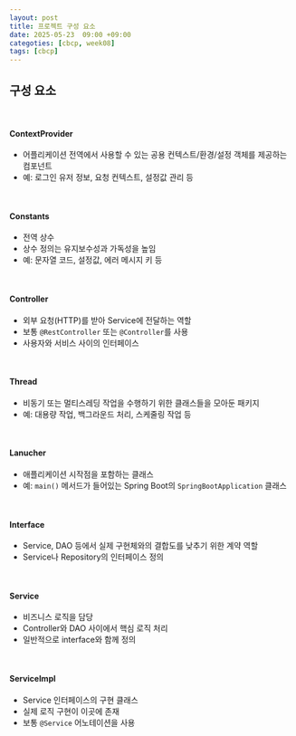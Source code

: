 ```yaml
---
layout: post
title: 프로젝트 구성 요소
date: 2025-05-23  09:00 +09:00
categoties: [cbcp, week08]
tags: [cbcp]
---
```


## 구성 요소

<br>

#### ContextProvider

- 어플리케이션 전역에서 사용할 수 있는 공용 컨텍스트/환경/설정 객체를 제공하는 컴포넌트
- 예: 로그인 유저 정보, 요청 컨텍스트, 설정값 관리 등

<br>

#### Constants

- 전역 상수
- 상수 정의는 유지보수성과 가독성을 높임
- 예: 문자열 코드, 설정값, 에러 메시지 키 등

<br>

#### Controller

- 외부 요청(HTTP)를 받아 Service에 전달하는 역할
- 보통 `@RestController` 또는 `@Controller`를 사용
- 사용자와 서비스 사이의 인터페이스

<br>

#### Thread

- 비동기 또는 멀티스레딩 작업을 수행하기 위한 클래스들을 모아둔 패키지
- 예: 대용량 작업, 백그라운드 처리, 스케줄링 작업 등

<br>

#### Lanucher

- 애플리케이션 시작점을 포함하는 클래스 
- 예: `main()` 메서드가 들어있는 Spring Boot의 `SpringBootApplication` 클래스

<br>

#### Interface

- Service, DAO 등에서 실제 구현체와의 결합도를 낮추기 위한 계약 역할
- Service나 Repository의 인터페이스 정의

<br>

#### Service

- 비즈니스 로직을 담당
- Controller와 DAO 사이에서 핵심 로직 처리
- 일반적으로 interface와 함께 정의

<br>

#### ServiceImpl

- Service 인터페이스의 구현 클래스
- 실제 로직 구현이 이곳에 존재
- 보통 `@Service` 어노테이션을 사용